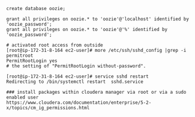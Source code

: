     create database oozie;

    grant all privileges on oozie.* to 'oozie'@'localhost' identified by 'oozie_password';
    grant all privileges on oozie.* to 'oozie'@'%' identified by 'oozie_password';

    # activated root access from outside
    [root@ip-172-31-8-164 ec2-user]# more /etc/ssh/sshd_config |grep -i permitroot
    PermitRootLogin yes
    # the setting of "PermitRootLogin without-password".
        
    [root@ip-172-31-8-164 ec2-user]# service sshd restart
    Redirecting to /bin/systemctl restart  sshd.service

    ### install packages within cloudera manager via root or via a sudo enabled user
    https://www.cloudera.com/documentation/enterprise/5-2-x/topics/cm_ig_permissions.html
